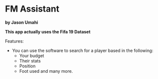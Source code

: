 # FM Assistant
**by Jason Umahi**

**This app actually uses the Fifa 19 Dataset**

Features:
- You can use the software to search for a player based in the following:
  - Your budget
  - Their stats
  - Position
  - Foot used and many more.

